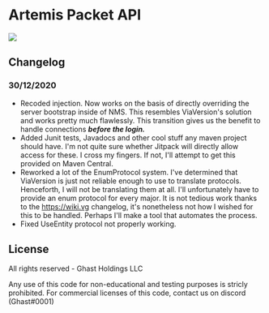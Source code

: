 # Artemis Packet API
[![](https://jitpack.io/v/artemisac/Artemis-Packet-API.svg)](https://jitpack.io/#artemisac/Artemis-Packet-API)

## Changelog
### 30/12/2020
- Recoded injection. Now works on the basis of directly overriding the server bootstrap
inside of NMS. This resembles ViaVersion's solution and works pretty much flawlessly. This
transition gives us the benefit to handle connections ***before the login.***
- Added Junit tests, Javadocs and other cool stuff any maven project should have. I'm
not quite sure whether Jitpack will directly allow access for these. I cross my fingers.
If not, I'll attempt to get this provided on Maven Central.
- Reworked a lot of the EnumProtocol system. I've determined that ViaVersion is just not
reliable enough to use to translate protocols. Henceforth, I will not be translating
them at all. I'll unfortunately have to provide an enum protocol for every major. It is
not tedious work thanks to the https://wiki.vg changelog, it's nonetheless not how I
wished for this to be handled. Perhaps I'll make a tool that automates the process.
- Fixed UseEntity protocol not properly working.

## License
All rights reserved - Ghast Holdings LLC

Any use of this code for non-educational and testing purposes is stricly prohibited. 
For commercial licenses of this code, contact us on discord (Ghast#0001)
